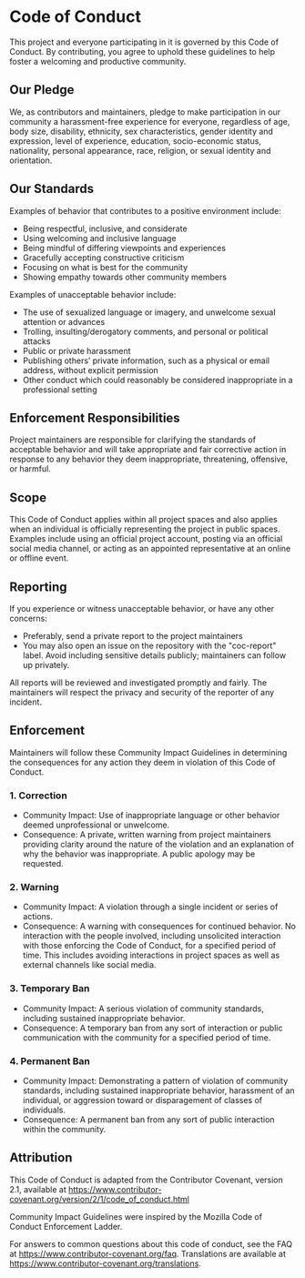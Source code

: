 # Code of Conduct

This project and everyone participating in it is governed by this Code of Conduct. By contributing, you agree to uphold these guidelines to help foster a welcoming and productive community.

## Our Pledge

We, as contributors and maintainers, pledge to make participation in our community a harassment-free experience for everyone, regardless of age, body size, disability, ethnicity, sex characteristics, gender identity and expression, level of experience, education, socio-economic status, nationality, personal appearance, race, religion, or sexual identity and orientation.

## Our Standards

Examples of behavior that contributes to a positive environment include:

- Being respectful, inclusive, and considerate
- Using welcoming and inclusive language
- Being mindful of differing viewpoints and experiences
- Gracefully accepting constructive criticism
- Focusing on what is best for the community
- Showing empathy towards other community members

Examples of unacceptable behavior include:

- The use of sexualized language or imagery, and unwelcome sexual attention or advances
- Trolling, insulting/derogatory comments, and personal or political attacks
- Public or private harassment
- Publishing others’ private information, such as a physical or email address, without explicit permission
- Other conduct which could reasonably be considered inappropriate in a professional setting

## Enforcement Responsibilities

Project maintainers are responsible for clarifying the standards of acceptable behavior and will take appropriate and fair corrective action in response to any behavior they deem inappropriate, threatening, offensive, or harmful.

## Scope

This Code of Conduct applies within all project spaces and also applies when an individual is officially representing the project in public spaces. Examples include using an official project account, posting via an official social media channel, or acting as an appointed representative at an online or offline event.

## Reporting

If you experience or witness unacceptable behavior, or have any other concerns:

- Preferably, send a private report to the project maintainers
- You may also open an issue on the repository with the "coc-report" label. Avoid including sensitive details publicly; maintainers can follow up privately.

All reports will be reviewed and investigated promptly and fairly. The maintainers will respect the privacy and security of the reporter of any incident.

## Enforcement

Maintainers will follow these Community Impact Guidelines in determining the consequences for any action they deem in violation of this Code of Conduct.

### 1. Correction

- Community Impact: Use of inappropriate language or other behavior deemed unprofessional or unwelcome.
- Consequence: A private, written warning from project maintainers providing clarity around the nature of the violation and an explanation of why the behavior was inappropriate. A public apology may be requested.

### 2. Warning

- Community Impact: A violation through a single incident or series of actions.
- Consequence: A warning with consequences for continued behavior. No interaction with the people involved, including unsolicited interaction with those enforcing the Code of Conduct, for a specified period of time. This includes avoiding interactions in project spaces as well as external channels like social media.

### 3. Temporary Ban

- Community Impact: A serious violation of community standards, including sustained inappropriate behavior.
- Consequence: A temporary ban from any sort of interaction or public communication with the community for a specified period of time.

### 4. Permanent Ban

- Community Impact: Demonstrating a pattern of violation of community standards, including sustained inappropriate behavior, harassment of an individual, or aggression toward or disparagement of classes of individuals.
- Consequence: A permanent ban from any sort of public interaction within the community.

## Attribution

This Code of Conduct is adapted from the Contributor Covenant, version 2.1, available at https://www.contributor-covenant.org/version/2/1/code_of_conduct.html

Community Impact Guidelines were inspired by the Mozilla Code of Conduct Enforcement Ladder.

For answers to common questions about this code of conduct, see the FAQ at https://www.contributor-covenant.org/faq. Translations are available at https://www.contributor-covenant.org/translations.
